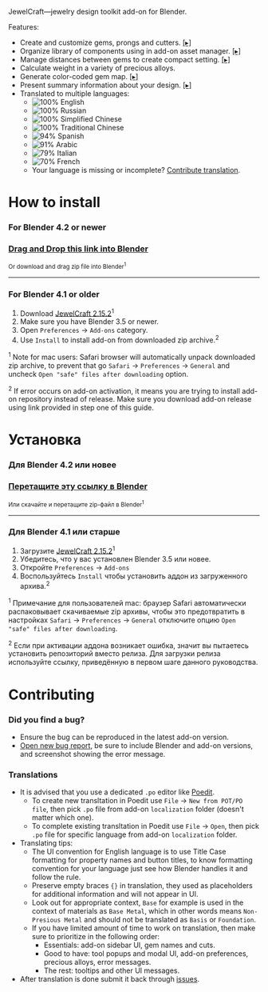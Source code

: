 JewelCraft—jewelry design toolkit add-on for Blender.

Features:

* Create and customize gems, prongs and cutters. [[▸]](https://youtu.be/h4-emum2orE)
* Organize library of components using in add-on asset manager. [[▸]](https://youtu.be/SYMHsImXe_c)
* Manage distances between gems to create compact setting. [[▸]](https://youtu.be/9VN_-seau3k)
* Calculate weight in a variety of precious alloys.
* Generate color-coded gem map. [[▸]](https://youtu.be/aQ__ec0BAbE)
* Present summary information about your design. [[▸]](https://youtu.be/6UxJAw_t5R0)
* Translated to multiple languages:
  * ![100%](https://progress-bar.dev/100) English
  * ![100%](https://progress-bar.dev/100) Russian
  * ![100%](https://progress-bar.dev/100) Simplified Chinese
  * ![100%](https://progress-bar.dev/100) Traditional Chinese
  * ![94%](https://progress-bar.dev/94) Spanish
  * ![91%](https://progress-bar.dev/91) Arabic
  * ![79%](https://progress-bar.dev/79) Italian
  * ![70%](https://progress-bar.dev/70) French
  * Your language is missing or incomplete? [Contribute translation](#translations).


How to install
==========================

### For Blender 4.2 or newer

### [Drag and Drop this link into Blender][download_latest]

<sub>Or download and drag zip file into Blender<sup>1</sup></sub>

---

### For Blender 4.1 or older

1. Download [JewelCraft 2.15.2][v2_15_2]<sup>1</sup>
2. Make sure you have Blender 3.5 or newer.
3. Open `Preferences` → `Add-ons` category.
4. Use `Install` to install add-on from downloaded zip archive.<sup>2</sup>

<sup>1</sup> Note for mac users: Safari browser will automatically unpack downloaded zip archive, to prevent that go `Safari` → `Preferences` → `General` and uncheck `Open "safe" files after downloading` option.

<sup>2</sup> If error occurs on add-on activation, it means you are trying to install add-on repository instead of release. Make sure you download add-on release using link provided in step one of this guide.


Установка
==========================

### Для Blender 4.2 или новее

### [Перетащите эту ссылку в Blender][download_latest]

<sub>Или скачайте и перетащите zip-файл в Blender<sup>1</sup></sub>

---

### Для Blender 4.1 или старше

1. Загрузите [JewelCraft 2.15.2][v2_15_2]<sup>1</sup>
2. Убедитесь, что у вас установлен Blender 3.5 или новее.
3. Откройте `Preferences` → `Add-ons`
4. Воспользуйтесь `Install` чтобы установить аддон из загруженного архива.<sup>2</sup>

<sup>1</sup> Примечание для пользователей mac: браузер Safari автоматически распаковывает скачиваемые zip архивы, чтобы это предотвратить в настройках `Safari` → `Preferences` → `General` отключите опцию `Open "safe" files after downloading`.

<sup>2</sup> Если при активации аддона возникает ошибка, значит вы пытаетесь установить репозиторий вместо релиза. Для загрузки релиза используйте ссылку, приведённую в первом шаге данного руководства.


Contributing
==========================

### Did you find a bug?

* Ensure the bug can be reproduced in the latest add-on version.
* [Open new bug report][report_bug], be sure to include Blender and add-on versions, and screenshot showing the error message.

### Translations

* It is advised that you use a dedicated `.po` editor like [Poedit](https://poedit.net).
  * To create new transltation in Poedit use `File` → `New from POT/PO file`, then pick `.po` file from add-on `localization` folder (doesn't matter which one).
  * To complete existing transltation in Poedit use `File` → `Open`, then pick `.po` file for specific language from add-on `localization` folder.
* Translating tips:
  * The UI convention for English language is to use Title Case formatting for property names and button titles, to know formatting convention for your language just see how Blender handles it and follow the rule.
  * Preserve empty braces `{}` in translation, they used as placeholders for additional information and will not appear in UI.
  * Look out for appropriate context, `Base` for example is used in the context of materials as `Base Metal`, which in other words means `Non-Presious Metal` and should not be translated as `Basis` or `Foundation`.
  * If you have limited amount of time to work on translation, then make sure to prioritize in the following order:
    * Essentials: add-on sidebar UI, gem names and cuts.
    * Good to have: tool popups and modal UI, add-on preferences, precious alloys, error messages.
    * The rest: tooltips and other UI messages.
* After translation is done submit it back through [issues][submit_translation].


[download_latest]: https://github.com/mrachinskiy/jewelcraft/releases/download/v2.16.0-blender4.2.0/jewelcraft-2_16_0.zip?repository=https://mrachinskiy.github.io/api/v1/extensions.json&blender_version_min=4.2.0
[v2_15_2]: https://github.com/mrachinskiy/jewelcraft/releases/download/v2.15.2-blender3.5.0/jewelcraft-2_15_2.zip
[report_bug]: https://github.com/mrachinskiy/jewelcraft/issues/new?template=bug_report.md
[submit_translation]: https://github.com/mrachinskiy/jewelcraft/issues/new?labels=translation&template=contribute-translation.md

